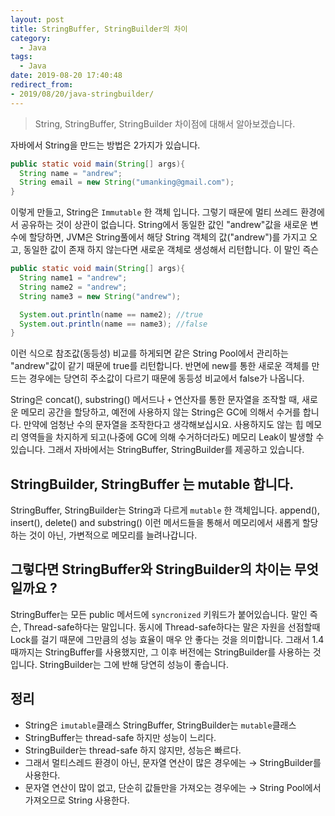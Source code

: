 ```yaml
---
layout: post
title: StringBuffer, StringBuilder의 차이
category:
  - Java
tags:
  - Java
date: 2019-08-20 17:40:48
redirect_from: 
- 2019/08/20/java-stringbuilder/
---
```

> String, StringBuffer, StringBuilder 차이점에 대해서 알아보겠습니다. 

자바에서 String을 만드는 방법은 2가지가 있습니다.

```java
public static void main(String[] args){
  String name = "andrew";
  String email = new String("umanking@gmail.com");
}
```

이렇게 만들고, String은 `Immutable` 한 객체 입니다. 그렇기 때문에 멀티 쓰레드 환경에서 공유하는 것이 상관이 없습니다.  String에서 동일한 값인 "andrew"값을 새로운 변수에 할당하면, JVM은 String풀에서 해당 String 객체의 값("andrew")를 가지고 오고, 동일한 값이 존재 하지 않는다면 새로운 객체로 생성해서 리턴합니다. 이 말인 즉슨 

```java
public static void main(String[] args){
  String name1 = "andrew";
  String name2 = "andrew";
  String name3 = new String("andrew");

  System.out.println(name == name2); //true
  System.out.println(name == name3); //false
}
```

이런 식으로 참조값(동등성) 비교를 하게되면 같은 String Pool에서 관리하는 "andrew"값이 같기 때문에 true를 리턴합니다. 반면에 new를 통한 새로운 객체를 만드는 경우에는 당연히 주소값이 다르기 때문에 동등성 비교에서 false가 나옵니다. 

String은 concat(), substring() 메서드나 `+` 연산자를 통한 문자열을 조작할 때, 새로운 메모리 공간을 할당하고, 예전에 사용하지 않는 String은 GC에 의해서 수거를 합니다. 만약에 엄청난 수의 문자열을 조작한다고 생각해보십시요. 사용하지도 않는 힙 메모리 영역들을 차지하게 되고(나중에 GC에 의해 수거하더라도) 메모리 Leak이 발생할 수 있습니다. 그래서 자바에서는 StringBuffer, StringBuilder를 제공하고 있습니다. 

## StringBuilder, StringBuffer 는 mutable 합니다.
StringBuffer, StringBuilder는 String과 다르게 `mutable` 한 객체입니다.  append(), insert(), delete() and substring() 이런 메서드들을 통해서 메모리에서 새롭게 할당하는 것이 아닌, 가변적으로 메모리를 늘려나갑니다. 

## 그렇다면 StringBuffer와 StringBuilder의 차이는 무엇일까요 ?
StringBuffer는 모든 public 메서드에 `syncronized` 키워드가 붙어있습니다. 말인 즉슨, Thread-safe하다는 말입니다. 동시에 Thread-safe하다는 말은 자원을 선점할때 Lock를 걸기 때문에 그만큼의 성능 효율이 매우 안 좋다는 것을 의미합니다. 그래서 1.4때까지는 StringBuffer를 사용했지만, 그 이후 버전에는 StringBuilder를 사용하는 것입니다. StringBuilder는 그에 반해 당연히 성능이 좋습니다. 



## 정리
- String은 `imutable`클래스 StringBuffer, StringBuilder는 `mutable`클래스 
- StringBuffer는 thread-safe 하지만 성능이 느리다.
- StringBuilder는 thread-safe 하지 않지만, 성능은 빠르다. 
- 그래서 멀티스레드 환경이 아닌, 문자열 연산이 많은 경우에는 → StringBuilder를 사용한다. 
- 문자열 연산이 많이 없고, 단순히 값들만을 가져오는 경우에는  → String Pool에서 가져오므로 String 사용한다. 

